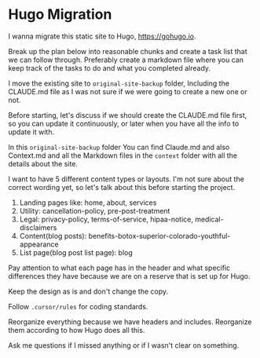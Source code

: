 # Hugo Migration

I wanna migrate this static site to Hugo, https://gohugo.io. 

Break up the plan below into reasonable chunks and create a task list that we can follow through. Preferably create a markdown file where you can keep track of the tasks to do and what you completed already. 

I move the existing site to `original-site-backup` folder, Including the CLAUDE.md file as I was not sure if we were going to create a new one or not. 

Before starting, let's discuss if we should create the CLAUDE.md file first, so you can update it continuously, or later when you have all the info to update it with. 

In this  `original-site-backup` folder You can find Claude.md and also Context.md and all the Markdown files in the `context` folder with all the details about the site. 

I want to have 5 different content types or layouts. I'm not sure about the correct wording yet, so let's talk about this before starting the project. 

1. Landing pages like: home, about, services
2. Utility: cancellation-policy, pre-post-treatment
3. Legal: privacy-policy, terms-of-service, hipaa-notice, medical-disclaimers
4. Content(blog posts): benefits-botox-superior-colorado-youthful-appearance
5. List page(blog post list page): blog

Pay attention to what each page has in the header and what specific differences they have because we are on a reserve that is set up for Hugo. 

Keep the design as is and don't change the copy. 

Follow `.cursor/rules` for coding standards. 

Reorganize everything because we have headers and includes. Reorganize them according to how Hugo does all this. 

Ask me questions if I missed anything or if I wasn't clear on something. 
